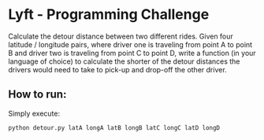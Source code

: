 # Lyft - Programming Challenge

Calculate the detour distance between two different rides. Given four latitude / longitude pairs, where driver one is traveling from point A to point B and driver two is traveling from point C to point D, write a function (in your language of choice) to calculate the shorter of the detour distances the drivers would need to take to pick-up and drop-off the other driver.

## How to run:

Simply execute:

```
python detour.py latA longA latB longB latC longC latD longD
```
